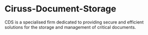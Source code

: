 # Ciruss-Document-Storage
 CDS is a specialised firm dedicated to providing secure and  efficient solutions for the storage and management of critical documents.
